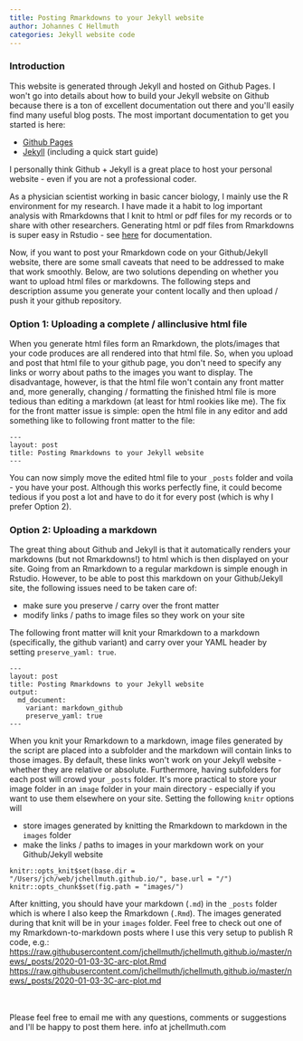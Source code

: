 ```yaml
---
title: Posting Rmarkdowns to your Jekyll website
author: Johannes C Hellmuth
categories: Jekyll website code
---
```


### Introduction
This website is generated through Jekyll and hosted on Github Pages.
I won't go into details about how to build your Jekyll website on Github because there is a ton of excellent documentation out there and you'll easily find many useful blog posts. The most important documentation to get you started is here:
- [Github Pages](https://help.github.com/en/github/working-with-github-pages)
- [Jekyll](https://jekyllrb.com/docs/) (including a quick start guide)<br />

I personally think Github + Jekyll is a great place to host your personal website - even if you are not a professional coder.

As a physician scientist working in basic cancer biology, I mainly use the R environment for my research. I have made it a habit to log important analysis with Rmarkdowns that I knit to html or pdf files for my records or to share with other researchers. Generating html or pdf files from Rmarkdowns is super easy in Rstudio - see [here](https://rmarkdown.rstudio.com) for documentation.

Now, if you want to post your Rmarkdown code on your Github/Jekyll website, there are some small caveats that need to be addressed to make that work smoothly. Below, are two solutions depending on whether you want to upload html files or markdowns. The following steps and description assume you generate your content locally and then upload / push it your github repository.

### Option 1: Uploading a complete / allinclusive html file
When you generate html files form an Rmarkdown, the plots/images that your code produces are all rendered into that html file. So, when you upload and post that html file to your github page, you don't need to specify any links or worry about paths to the images you want to display. The disadvantage, however, is that the html file won't contain any front matter and, more generally, changing / formatting the finished html file is more tedious than editing a markdown (at least for html rookies like me).
The fix for the front matter issue is simple: open the html file in any editor and add something like to following front matter to the file:
``` {YAML}
---
layout: post
title: Posting Rmarkdowns to your Jekyll website
---
```
You can now simply move the edited html file to your `_posts` folder and voila - you have your post.
Although this works perfectly fine, it could become tedious if you post a lot and have to do it for every post (which is why I prefer Option 2).

### Option 2: Uploading a markdown
The great thing about Github and Jekyll is that it automatically renders your markdowns (but not Rmarkdowns!) to html which is then displayed on your site.
Going from an Rmarkdown to a regular markdown is simple enough in Rstudio. However, to be able to post this markdown on your Github/Jekyll site, the following issues need to be taken care of:
- make sure you preserve / carry over the front matter
- modify links / paths to image files so they work on your site<br />

The following front matter will knit your Rmarkdown to a markdown (specifically, the github variant) and carry over your YAML header by setting  `preserve_yaml: true`.
``` {YAML}
---
layout: post
title: Posting Rmarkdowns to your Jekyll website
output:
  md_document:
    variant: markdown_github
    preserve_yaml: true
---
```

When you knit your Rmarkdown to a markdown, image files generated by the script are placed into a subfolder and the markdown will contain links to those images. By default, these links won't work on your Jekyll website - whether they are relative or absolute. Furthermore, having subfolders for each post will crowd your `_posts` folder. It's more practical to store your image folder in an `image` folder in your main directory - especially if you want to use them elsewhere on your site.
Setting the following `knitr` options will
- store images generated by knitting the Rmarkdown to markdown in the `images` folder
- make the links / paths to images in your markdown work on your Github/Jekyll website<br />

``` {r}
knitr::opts_knit$set(base.dir = "/Users/jch/web/jchellmuth.github.io/", base.url = "/")
knitr::opts_chunk$set(fig.path = "images/")
```
After knitting, you should have your markdown (`.md`) in the `_posts` folder which is where I also keep the Rmarkdown (`.Rmd`). The images generated during that knit will be in your `images` folder. Feel free to check out one of my Rmarkdown-to-markdown posts where I use this very setup to publish R code, e.g.:
https://raw.githubusercontent.com/jchellmuth/jchellmuth.github.io/master/news/_posts/2020-01-03-3C-arc-plot.Rmd
https://raw.githubusercontent.com/jchellmuth/jchellmuth.github.io/master/news/_posts/2020-01-03-3C-arc-plot.md

<br />
<br />
Please feel free to email me with any questions, comments or suggestions and I'll be happy to post them here.
info at jchellmuth.com
